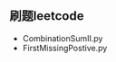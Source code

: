 刷题leetcode
-----------
<ul>
    <li>CombinationSumII.py</li>
    <li>FirstMissingPostive.py</li>
</ul>